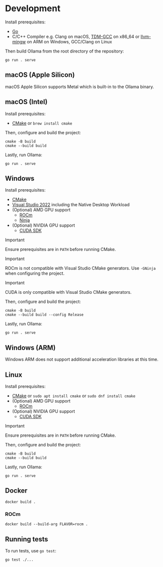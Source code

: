 # Development

Install prerequisites:

- [Go](https://go.dev/doc/install)
- C/C++ Compiler e.g. Clang on macOS, [TDM-GCC](https://jmeubank.github.io/tdm-gcc/download/) on x86_64 or [llvm-mingw](https://github.com/mstorsjo/llvm-mingw) on ARM on Windows, GCC/Clang on Linux

Then build Ollama from the root directory of the repository:

```
go run . serve
```

## macOS (Apple Silicon)

macOS Apple Silicon supports Metal which is built-in to the Ollama binary.

## macOS (Intel)

Install prerequisites:

- [CMake](https://cmake.org/download/) or `brew install cmake`

Then, configure and build the project:

```
cmake -B build
cmake --build build
```

Lastly, run Ollama:

```
go run . serve
```

## Windows

Install prerequisites:

- [CMake](https://cmake.org/download/)
- [Visual Studio 2022](https://visualstudio.microsoft.com/downloads/) including the Native Desktop Workload
- (Optional) AMD GPU support
    - [ROCm](https://rocm.github.io/install.html)
    - [Ninja](https://github.com/ninja-build/ninja/releases)
- (Optional) NVIDIA GPU support
    - [CUDA SDK](https://developer.nvidia.com/cuda-downloads?target_os=Windows&target_arch=x86_64&target_version=11&target_type=exe_network)

> [!IMPORTANT]
> Ensure prerequisites are in `PATH` before running CMake.

> [!IMPORTANT]
> ROCm is not compatible with Visual Studio CMake generators. Use `-GNinja` when configuring the project.

> [!IMPORTANT]
> CUDA is only compatible with Visual Studio CMake generators.

Then, configure and build the project:

```
cmake -B build
cmake --build build --config Release
```

Lastly, run Ollama:

```
go run . serve
```

## Windows (ARM)

Windows ARM does not support additional acceleration libraries at this time.

## Linux

Install prerequisites:

- [CMake](https://cmake.org/download/) or `sudo apt install cmake` or `sudo dnf install cmake`
- (Optional) AMD GPU support
    - [ROCm](https://rocm.docs.amd.com/projects/install-on-linux/en/latest/install/quick-start.html)
- (Optional) NVIDIA GPU support
    - [CUDA SDK](https://developer.nvidia.com/cuda-downloads)

> [!IMPORTANT]
> Ensure prerequisites are in `PATH` before running CMake.


Then, configure and build the project:

```
cmake -B build
cmake --build build
```

Lastly, run Ollama:

```
go run . serve
```

## Docker

```
docker build .
```

### ROCm

```
docker build --build-arg FLAVOR=rocm .
```

## Running tests

To run tests, use `go test`:

```
go test ./...
```
